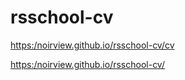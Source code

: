 # rsschool-cv

[https:/noirview.github.io/rsschool-cv/cv](https://noirview.github.io/rsschool-cv/cv)

[https:/noirview.github.io/rsschool-cv/](https://noirview.github.io/rsschool-cv/)